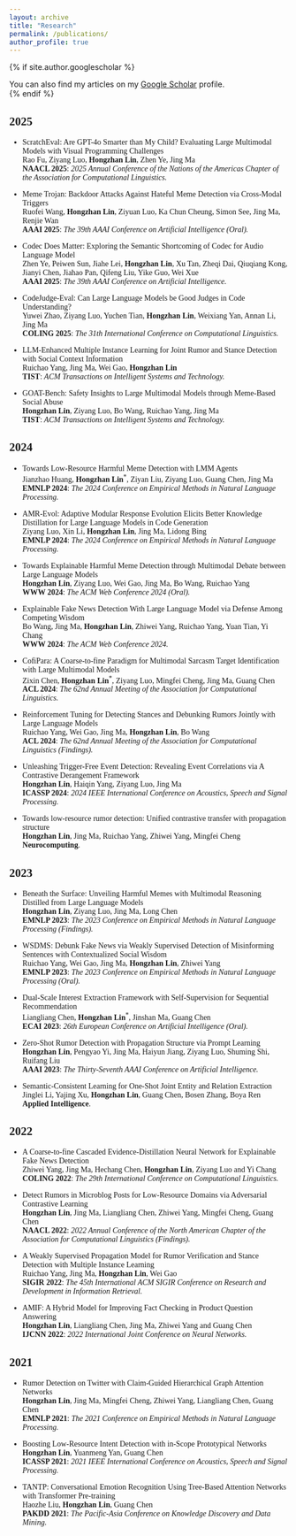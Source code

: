 ```yaml
---
layout: archive
title: "Research"
permalink: /publications/
author_profile: true
---
```


{% if site.author.googlescholar %}
  <div class="wordwrap">You can also find my articles on my <a href="{{site.author.googlescholar}}">Google Scholar</a> profile.</div>
{% endif %}

<span style="font-family: 'euclid';">

## 2025
- ScratchEval: Are GPT-4o Smarter than My Child? Evaluating Large Multimodal Models with Visual Programming Challenges  
  Rao Fu, Ziyang Luo, **Hongzhan Lin**, Zhen Ye, Jing Ma  
  **NAACL 2025**: *2025 Annual Conference of the Nations of the Americas Chapter of the Association for Computational Linguistics.*

- Meme Trojan: Backdoor Attacks Against Hateful Meme Detection via Cross-Modal Triggers  
  Ruofei Wang, **Hongzhan Lin**, Ziyuan Luo, Ka Chun Cheung, Simon See, Jing Ma, Renjie Wan  
  **AAAI 2025**: *The 39th AAAI Conference on Artificial Intelligence (Oral).*

- Codec Does Matter: Exploring the Semantic Shortcoming of Codec for Audio Language Model  
  Zhen Ye, Peiwen Sun, Jiahe Lei, **Hongzhan Lin**, Xu Tan, Zheqi Dai, Qiuqiang Kong, Jianyi Chen, Jiahao Pan, Qifeng Liu, Yike Guo, Wei Xue  
  **AAAI 2025**: *The 39th AAAI Conference on Artificial Intelligence.*

- CodeJudge-Eval: Can Large Language Models be Good Judges in Code Understanding?  
  Yuwei Zhao, Ziyang Luo, Yuchen Tian, **Hongzhan Lin**, Weixiang Yan, Annan Li, Jing Ma  
  **COLING 2025**: *The 31th International Conference on Computational Linguistics.*

- LLM-Enhanced Multiple Instance Learning for Joint Rumor and Stance Detection with Social Context Information  
  Ruichao Yang, Jing Ma, Wei Gao, **Hongzhan Lin**  
  **TIST**: *ACM Transactions on Intelligent Systems and Technology.*

- GOAT-Bench: Safety Insights to Large Multimodal Models through Meme-Based Social Abuse  
  **Hongzhan Lin**, Ziyang Luo, Bo Wang, Ruichao Yang, Jing Ma  
  **TIST**: *ACM Transactions on Intelligent Systems and Technology.*

## 2024
- Towards Low-Resource Harmful Meme Detection with LMM Agents  
  Jianzhao Huang, **Hongzhan Lin**<sup>\*</sup>, Ziyan Liu, Ziyang Luo, Guang Chen, Jing Ma  
  **EMNLP 2024**: *The 2024 Conference on Empirical Methods in Natural Language Processing.*

- AMR-Evol: Adaptive Modular Response Evolution Elicits Better Knowledge Distillation for Large Language Models in Code Generation  
  Ziyang Luo, Xin Li, **Hongzhan Lin**, Jing Ma, Lidong Bing  
  **EMNLP 2024**: *The 2024 Conference on Empirical Methods in Natural Language Processing.*

- Towards Explainable Harmful Meme Detection through Multimodal Debate between Large Language Models  
  **Hongzhan Lin**, Ziyang Luo, Wei Gao, Jing Ma, Bo Wang, Ruichao Yang  
  **WWW 2024**: *The ACM Web Conference 2024 (Oral).*

- Explainable Fake News Detection With Large Language Model via Defense Among Competing Wisdom  
  Bo Wang, Jing Ma, **Hongzhan Lin**, Zhiwei Yang, Ruichao Yang, Yuan Tian, Yi Chang  
  **WWW 2024**: *The ACM Web Conference 2024.*

- CofiPara: A Coarse-to-fine Paradigm for Multimodal Sarcasm Target Identification with Large Multimodal Models  
  Zixin Chen, **Hongzhan Lin**<sup>\*</sup>, Ziyang Luo, Mingfei Cheng, Jing Ma, Guang Chen  
  **ACL 2024**: *The 62nd Annual Meeting of the Association for Computational Linguistics.*

- Reinforcement Tuning for Detecting Stances and Debunking Rumors Jointly with Large Language Models  
  Ruichao Yang, Wei Gao, Jing Ma, **Hongzhan Lin**, Bo Wang  
  **ACL 2024**: *The 62nd Annual Meeting of the Association for Computational Linguistics (Findings).*

- Unleashing Trigger-Free Event Detection: Revealing Event Correlations via A Contrastive Derangement Framework  
  **Hongzhan Lin**, Haiqin Yang, Ziyang Luo, Jing Ma  
  **ICASSP 2024**: *2024 IEEE International Conference on Acoustics, Speech and Signal Processing.*

- Towards low-resource rumor detection: Unified contrastive transfer with propagation structure  
  **Hongzhan Lin**, Jing Ma, Ruichao Yang, Zhiwei Yang, Mingfei Cheng  
  **Neurocomputing**.

## 2023
- Beneath the Surface: Unveiling Harmful Memes with Multimodal Reasoning Distilled from Large Language Models  
  **Hongzhan Lin**, Ziyang Luo, Jing Ma, Long Chen  
  **EMNLP 2023**: *The 2023 Conference on Empirical Methods in Natural Language Processing (Findings).*

- WSDMS: Debunk Fake News via Weakly Supervised Detection of Misinforming Sentences with Contextualized Social Wisdom  
  Ruichao Yang, Wei Gao, Jing Ma, **Hongzhan Lin**, Zhiwei Yang  
  **EMNLP 2023**: *The 2023 Conference on Empirical Methods in Natural Language Processing (Oral).*

- Dual-Scale Interest Extraction Framework with Self-Supervision for Sequential Recommendation  
  Liangliang Chen, **Hongzhan Lin**<sup>\*</sup>, Jinshan Ma, Guang Chen  
  **ECAI 2023**: *26th European Conference on Artificial Intelligence (Oral).*

- Zero-Shot Rumor Detection with Propagation Structure via Prompt Learning  
  **Hongzhan Lin**, Pengyao Yi, Jing Ma, Haiyun Jiang, Ziyang Luo, Shuming Shi, Ruifang Liu  
  **AAAI 2023**: *The Thirty-Seventh AAAI Conference on Artificial Intelligence.*

- Semantic-Consistent Learning for One-Shot Joint Entity and Relation Extraction  
  Jinglei Li, Yajing Xu, **Hongzhan Lin**, Guang Chen, Bosen Zhang, Boya Ren  
  **Applied Intelligence**.

## 2022
- A Coarse-to-fine Cascaded Evidence-Distillation Neural Network for Explainable Fake News Detection  
  Zhiwei Yang, Jing Ma, Hechang Chen, **Hongzhan Lin**, Ziyang Luo and Yi Chang  
  **COLING 2022**: *The 29th International Conference on Computational Linguistics.*

- Detect Rumors in Microblog Posts for Low-Resource Domains via Adversarial Contrastive Learning  
  **Hongzhan Lin**, Jing Ma, Liangliang Chen, Zhiwei Yang, Mingfei Cheng, Guang Chen  
  **NAACL 2022**: *2022 Annual Conference of the North American Chapter of the Association for Computational Linguistics (Findings).*

- A Weakly Supervised Propagation Model for Rumor Verification and Stance Detection with Multiple Instance Learning  
  Ruichao Yang, Jing Ma, **Hongzhan Lin**, Wei Gao  
  **SIGIR 2022**: *The 45th International ACM SIGIR Conference on Research and Development in Information Retrieval.*

- AMIF: A Hybrid Model for Improving Fact Checking in Product Question Answering  
  **Hongzhan Lin**, Liangliang Chen, Jing Ma, Zhiwei Yang and Guang Chen  
  **IJCNN 2022**: *2022 International Joint Conference on Neural Networks.*

## 2021
- Rumor Detection on Twitter with Claim-Guided Hierarchical Graph Attention Networks  
  **Hongzhan Lin**, Jing Ma, Mingfei Cheng, Zhiwei Yang, Liangliang Chen, Guang Chen  
  **EMNLP 2021**: *The 2021 Conference on Empirical Methods in Natural Language Processing.*

- Boosting Low-Resource Intent Detection with in-Scope Prototypical Networks  
  **Hongzhan Lin**, Yuanmeng Yan, Guang Chen  
  **ICASSP 2021**: *2021 IEEE International Conference on Acoustics, Speech and Signal Processing.*

- TANTP: Conversational Emotion Recognition Using Tree-Based Attention Networks with Transformer Pre-training  
  Haozhe Liu, **Hongzhan Lin**, Guang Chen  
  **PAKDD 2021**: *The Pacific-Asia Conference on Knowledge Discovery and Data Mining.*

<span>
